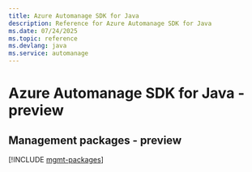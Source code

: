 ```yaml
---
title: Azure Automanage SDK for Java
description: Reference for Azure Automanage SDK for Java
ms.date: 07/24/2025
ms.topic: reference
ms.devlang: java
ms.service: automanage
---
```

# Azure Automanage SDK for Java - preview

## Management packages - preview
[!INCLUDE [mgmt-packages](automanage-mgmt-index.md)]